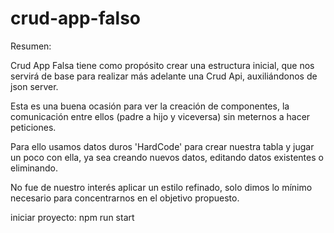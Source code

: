 # crud-app-falso
Resumen: 

Crud App Falsa tiene como propósito crear una estructura inicial, que nos servirá de base para realizar más adelante una Crud Api, auxiliándonos de json server.  

Esta es una buena ocasión para ver la creación de componentes, la comunicación entre ellos (padre a hijo y viceversa) sin meternos a hacer peticiones. 

Para ello usamos datos duros 'HardCode' para crear nuestra tabla y jugar un poco con ella, ya sea creando nuevos datos, editando datos existentes o eliminando. 

No fue de nuestro interés aplicar un estilo refinado, solo dimos lo mínimo necesario para concentrarnos en el objetivo propuesto. 

iniciar proyecto:
npm run start


